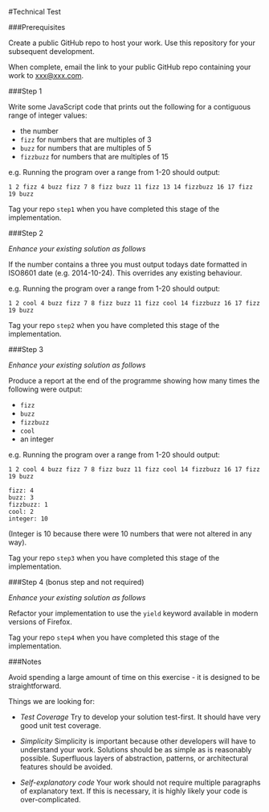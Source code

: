#Technical Test

###Prerequisites

Create a public GitHub repo to host your work. Use this repository for your subsequent development.

When complete, email the link to your public GitHub repo containing your work to xxx@xxx.com.

###Step 1

Write some JavaScript code that prints out the following for a contiguous range of integer values:

 - the number
 - `fizz` for numbers that are multiples of 3
 - `buzz` for numbers that are multiples of 5
 - `fizzbuzz` for numbers that are multiples of 15

e.g. Running the program over a range from 1-20 should output:

    1 2 fizz 4 buzz fizz 7 8 fizz buzz 11 fizz 13 14 fizzbuzz 16 17 fizz 19 buzz

Tag your repo `step1` when you have completed this stage of the implementation.

###Step 2

*Enhance your existing solution as follows*

If the number contains a three you must output todays date formatted in ISO8601 date (e.g. 2014-10-24). This overrides any existing behaviour.

e.g. Running the program over a range from 1-20 should output:

    1 2 cool 4 buzz fizz 7 8 fizz buzz 11 fizz cool 14 fizzbuzz 16 17 fizz 19 buzz

Tag your repo `step2` when you have completed this stage of the implementation.

###Step 3

*Enhance your existing solution as follows*

Produce a report at the end of the programme showing how many times the following were output:

 - `fizz`
 - `buzz`
 - `fizzbuzz`
 - `cool`
 - an integer

e.g. Running the program over a range from 1-20 should output:

    1 2 cool 4 buzz fizz 7 8 fizz buzz 11 fizz cool 14 fizzbuzz 16 17 fizz 19 buzz
     
    fizz: 4
    buzz: 3
    fizzbuzz: 1
    cool: 2
    integer: 10

 (Integer is 10 because there were 10 numbers that were not altered in any way).

Tag your repo `step3` when you have completed this stage of the implementation.

###Step 4 (bonus step and not required)

*Enhance your existing solution as follows*

Refactor your implementation to use the `yield` keyword available in modern versions of Firefox.

Tag your repo `step4` when you have completed this stage of the implementation.

###Notes

Avoid spending a large amount of time on this exercise - it is designed to be straightforward.

Things we are looking for:

 - *Test Coverage* Try to develop your solution test-first. It should have very good unit test coverage.

 - *Simplicity* Simplicity is important because other developers will have to understand your work. Solutions should be as simple as is reasonably possible. Superfluous layers of abstraction, patterns, or architectural features should be avoided.

 - *Self-explanatory code* Your work should not require multiple paragraphs of explanatory text. If this is necessary, it is highly likely your code is over-complicated.
